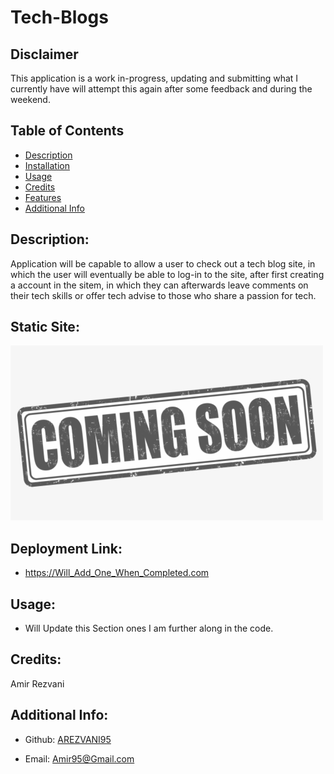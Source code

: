 # Tech-Blogs 

## Disclaimer 
This application is a work in-progress, updating and submitting what I currently have will attempt this again after some feedback and during the weekend.

## Table of Contents

- [Description](#description)
- [Installation](#installation)
- [Usage](#usage)
- [Credits](#Credits)
- [Features](#features)
- [Additional Info](#additional-info)

## Description:
Application will be capable to allow a user to check out a tech blog site, in which the user will eventually be able to log-in to the site, after first creating a account in the sitem, in which they can afterwards leave comments on their tech skills or offer tech advise to those who share a passion for tech.

## Static Site:
![Displaying-Code](/public/images/Coming_soon.png)


## Deployment Link:
- https://Will_Add_One_When_Completed.com

## Usage:
- Will Update this Section ones I am further along in the code.

## Credits:
Amir Rezvani

## Additional Info:

- Github: [AREZVANI95](https://github.com/AREZVANI95)

- Email: Amir95@Gmail.com
